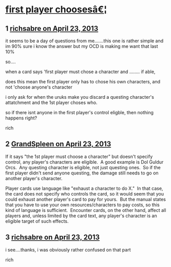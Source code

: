 # [first player choosesâ€¦](https://community.fantasyflightgames.com/topic/82808-first-player-chooses%C3%A2%E2%82%AC%C2%A6/)

## 1 [richsabre on April 23, 2013](https://community.fantasyflightgames.com/topic/82808-first-player-chooses%C3%A2%E2%82%AC%C2%A6/?do=findComment&comment=788078)

it seems to be a day of questions from me…….this one is rather simple and im 90% sure i know the answer but my OCD is making me want that last 10%

so….

when a card says 'first player must chose a character and …….. if able,

does this mean the first player only has to chose his own characters, and not 'choose anyone's character

i only ask for when the uruks make you discard a questing character's attatchment and the 1st player choses who.

so if there isnt anyone in the first player's control eligble, then nothing happens right?

rich

## 2 [GrandSpleen on April 23, 2013](https://community.fantasyflightgames.com/topic/82808-first-player-chooses%C3%A2%E2%82%AC%C2%A6/?do=findComment&comment=788083)

If it says "the 1st player must choose a character" but doesn't specify control, any player's characters are eligible.  A good example is Dol Guldur Orcs.  Any questing character is eligible, not just questing ones.  So if the first player didn't send anyone questing, the damage still needs to go on another player's character. 

Player cards use language like "exhaust a character to do X."  In that case, the card does not specify who controls the card, so it would seem that you could exhaust another player's card to pay for yours.  But the manual states that you have to use your own resources/characters to pay costs, so this kind of language is sufficient.  Encounter cards, on the other hand, affect all players and, unless limited by the card text, any player's character is an eligible target of such effects.

## 3 [richsabre on April 23, 2013](https://community.fantasyflightgames.com/topic/82808-first-player-chooses%C3%A2%E2%82%AC%C2%A6/?do=findComment&comment=788111)

i see….thanks, i was obviously rather confused on that part

rich

